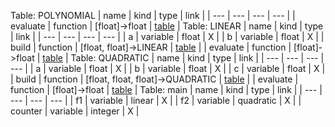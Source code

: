 Table: POLYNOMIAL
|	name	|	kind	|	type	|	link	|
| --- | --- | --- | --- |
|	evaluate	|	function	|	[float]->float	|	[table](#evaluate)	|
Table: LINEAR
|	name	|	kind	|	type	|	link	|
| --- | --- | --- | --- |
|	a	|	variable	|	float	|	X	|
|	b	|	variable	|	float	|	X	|
|	build	|	function	|	[float, float]->LINEAR	|	[table](#build)	|
|	evaluate	|	function	|	[float]->float	|	[table](#evaluate)	|
Table: QUADRATIC
|	name	|	kind	|	type	|	link	|
| --- | --- | --- | --- |
|	a	|	variable	|	float	|	X	|
|	b	|	variable	|	float	|	X	|
|	c	|	variable	|	float	|	X	|
|	build	|	function	|	[float, float, float]->QUADRATIC	|	[table](#build)	|
|	evaluate	|	function	|	[float]->float	|	[table](#evaluate)	|
Table: main
|	name	|	kind	|	type	|	link	|
| --- | --- | --- | --- |
|	f1	|	variable	|	linear	|	X	|
|	f2	|	variable	|	quadratic	|	X	|
|	counter	|	variable	|	integer	|	X	|

